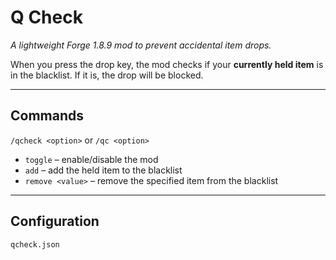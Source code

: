# Q Check

*A lightweight Forge 1.8.9 mod to prevent accidental item drops.*

When you press the drop key, the mod checks if your **currently held item** is in the blacklist. If it is, the drop will be blocked.

---

## Commands

`/qcheck <option>` or `/qc <option>`

- `toggle` – enable/disable the mod
- `add` – add the held item to the blacklist
- `remove <value>` – remove the specified item from the blacklist

---

## Configuration

`qcheck.json`
